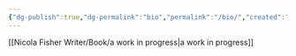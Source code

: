 ```yaml
---
{"dg-publish":true,"dg-permalink":"bio","permalink":"/bio/","created":"","updated":""}
---
```



[[Nicola Fisher Writer/Book/a work in progress\|a work in progress]]